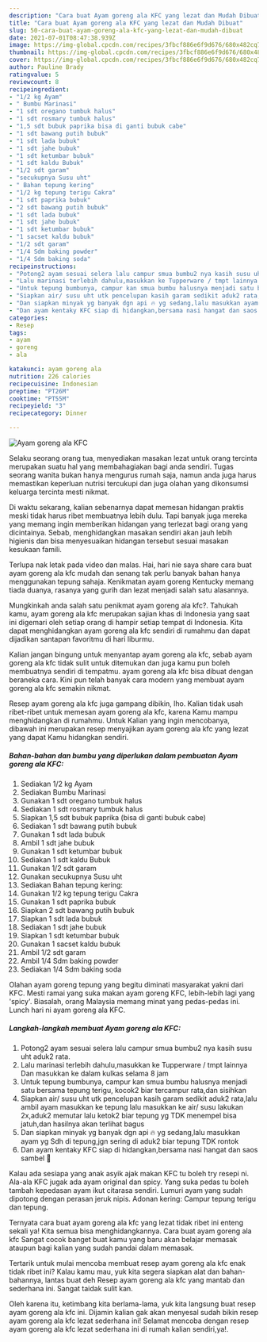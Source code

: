 ```yaml
---
description: "Cara buat Ayam goreng ala KFC yang lezat dan Mudah Dibuat"
title: "Cara buat Ayam goreng ala KFC yang lezat dan Mudah Dibuat"
slug: 50-cara-buat-ayam-goreng-ala-kfc-yang-lezat-dan-mudah-dibuat
date: 2021-07-01T08:47:38.939Z
image: https://img-global.cpcdn.com/recipes/3fbcf886e6f9d676/680x482cq70/ayam-goreng-ala-kfc-foto-resep-utama.jpg
thumbnail: https://img-global.cpcdn.com/recipes/3fbcf886e6f9d676/680x482cq70/ayam-goreng-ala-kfc-foto-resep-utama.jpg
cover: https://img-global.cpcdn.com/recipes/3fbcf886e6f9d676/680x482cq70/ayam-goreng-ala-kfc-foto-resep-utama.jpg
author: Pauline Brady
ratingvalue: 5
reviewcount: 8
recipeingredient:
- "1/2 kg Ayam"
- " Bumbu Marinasi"
- "1 sdt oregano tumbuk halus"
- "1 sdt rosmary tumbuk halus"
- "1,5 sdt bubuk paprika bisa di ganti bubuk cabe"
- "1 sdt bawang putih bubuk"
- "1 sdt lada bubuk"
- "1 sdt jahe bubuk"
- "1 sdt ketumbar bubuk"
- "1 sdt kaldu Bubuk"
- "1/2 sdt garam"
- "secukupnya Susu uht"
- " Bahan tepung kering"
- "1/2 kg tepung terigu Cakra"
- "1 sdt paprika bubuk"
- "2 sdt bawang putih bubuk"
- "1 sdt lada bubuk"
- "1 sdt jahe bubuk"
- "1 sdt ketumbar bubuk"
- "1 sacset kaldu bubuk"
- "1/2 sdt garam"
- "1/4 Sdm baking powder"
- "1/4 Sdm baking soda"
recipeinstructions:
- "Potong2 ayam sesuai selera lalu campur smua bumbu2 nya kasih susu uht aduk2 rata."
- "Lalu marinasi terlebih dahulu,masukkan ke Tupperware / tmpt lainnya Dan masukkan ke dalam kulkas selama 8 jam"
- "Untuk tepung bumbunya, campur kan smua bumbu halusnya menjadi satu bersama tepung terigu, kocok2 biar tercampur rata,dan sisihkan"
- "Siapkan air/ susu uht utk pencelupan kasih garam sedikit aduk2 rata,lalu ambil ayam masukkan ke tepung lalu masukkan ke air/ susu lakukan 2x,aduk2 memutar lalu ketok2 biar tepung yg TDK menempel bisa jatuh,dan hasilnya akan terlihat bagus"
- "Dan siapkan minyak yg banyak dgn api 🔥 yg sedang,lalu masukkan ayam yg Sdh di tepung,jgn sering di aduk2 biar tepung TDK rontok"
- "Dan ayam kentaky KFC siap di hidangkan,bersama nasi hangat dan saos sambel 🤗"
categories:
- Resep
tags:
- ayam
- goreng
- ala

katakunci: ayam goreng ala 
nutrition: 226 calories
recipecuisine: Indonesian
preptime: "PT26M"
cooktime: "PT55M"
recipeyield: "3"
recipecategory: Dinner

---
```



![Ayam goreng ala KFC](https://img-global.cpcdn.com/recipes/3fbcf886e6f9d676/680x482cq70/ayam-goreng-ala-kfc-foto-resep-utama.jpg)

Selaku seorang orang tua, menyediakan masakan lezat untuk orang tercinta merupakan suatu hal yang membahagiakan bagi anda sendiri. Tugas seorang  wanita bukan hanya mengurus rumah saja, namun anda juga harus memastikan keperluan nutrisi tercukupi dan juga olahan yang dikonsumsi keluarga tercinta mesti nikmat.

Di waktu  sekarang, kalian sebenarnya dapat memesan hidangan praktis meski tidak harus ribet membuatnya lebih dulu. Tapi banyak juga mereka yang memang ingin memberikan hidangan yang terlezat bagi orang yang dicintainya. Sebab, menghidangkan masakan sendiri akan jauh lebih higienis dan bisa menyesuaikan hidangan tersebut sesuai masakan kesukaan famili. 

Terlupa nak letak pada video dan malas. Hai, hari nie saya share cara buat ayam goreng ala kfc mudah dan senang tak perlu banyak bahan hanya menggunakan tepung sahaja. Kenikmatan ayam goreng Kentucky memang tiada duanya, rasanya yang gurih dan lezat menjadi salah satu alasannya.

Mungkinkah anda salah satu penikmat ayam goreng ala kfc?. Tahukah kamu, ayam goreng ala kfc merupakan sajian khas di Indonesia yang saat ini digemari oleh setiap orang di hampir setiap tempat di Indonesia. Kita dapat menghidangkan ayam goreng ala kfc sendiri di rumahmu dan dapat dijadikan santapan favoritmu di hari liburmu.

Kalian jangan bingung untuk menyantap ayam goreng ala kfc, sebab ayam goreng ala kfc tidak sulit untuk ditemukan dan juga kamu pun boleh membuatnya sendiri di tempatmu. ayam goreng ala kfc bisa dibuat dengan beraneka cara. Kini pun telah banyak cara modern yang membuat ayam goreng ala kfc semakin nikmat.

Resep ayam goreng ala kfc juga gampang dibikin, lho. Kalian tidak usah ribet-ribet untuk memesan ayam goreng ala kfc, karena Kamu mampu menghidangkan di rumahmu. Untuk Kalian yang ingin mencobanya, dibawah ini merupakan resep menyajikan ayam goreng ala kfc yang lezat yang dapat Kamu hidangkan sendiri.

<!--inarticleads1-->

##### Bahan-bahan dan bumbu yang diperlukan dalam pembuatan Ayam goreng ala KFC:

1. Sediakan 1/2 kg Ayam
1. Sediakan  Bumbu Marinasi
1. Gunakan 1 sdt oregano tumbuk halus
1. Sediakan 1 sdt rosmary tumbuk halus
1. Siapkan 1,5 sdt bubuk paprika (bisa di ganti bubuk cabe)
1. Sediakan 1 sdt bawang putih bubuk
1. Gunakan 1 sdt lada bubuk
1. Ambil 1 sdt jahe bubuk
1. Gunakan 1 sdt ketumbar bubuk
1. Sediakan 1 sdt kaldu Bubuk
1. Gunakan 1/2 sdt garam
1. Gunakan secukupnya Susu uht
1. Sediakan  Bahan tepung kering:
1. Gunakan 1/2 kg tepung terigu Cakra
1. Gunakan 1 sdt paprika bubuk
1. Siapkan 2 sdt bawang putih bubuk
1. Siapkan 1 sdt lada bubuk
1. Sediakan 1 sdt jahe bubuk
1. Siapkan 1 sdt ketumbar bubuk
1. Gunakan 1 sacset kaldu bubuk
1. Ambil 1/2 sdt garam
1. Ambil 1/4 Sdm baking powder
1. Sediakan 1/4 Sdm baking soda


Olahan ayam goreng tepung yang begitu diminati masyarakat yakni dari KFC. Mesti ramai yang suka makan ayam goreng KFC, lebih-lebih lagi yang &#39;spicy&#39;. Biasalah, orang Malaysia memang minat yang pedas-pedas ini. Lunch hari ni ayam goreng ala KFC. 

<!--inarticleads2-->

##### Langkah-langkah membuat Ayam goreng ala KFC:

1. Potong2 ayam sesuai selera lalu campur smua bumbu2 nya kasih susu uht aduk2 rata.
1. Lalu marinasi terlebih dahulu,masukkan ke Tupperware / tmpt lainnya Dan masukkan ke dalam kulkas selama 8 jam
1. Untuk tepung bumbunya, campur kan smua bumbu halusnya menjadi satu bersama tepung terigu, kocok2 biar tercampur rata,dan sisihkan
1. Siapkan air/ susu uht utk pencelupan kasih garam sedikit aduk2 rata,lalu ambil ayam masukkan ke tepung lalu masukkan ke air/ susu lakukan 2x,aduk2 memutar lalu ketok2 biar tepung yg TDK menempel bisa jatuh,dan hasilnya akan terlihat bagus
1. Dan siapkan minyak yg banyak dgn api 🔥 yg sedang,lalu masukkan ayam yg Sdh di tepung,jgn sering di aduk2 biar tepung TDK rontok
1. Dan ayam kentaky KFC siap di hidangkan,bersama nasi hangat dan saos sambel 🤗


Kalau ada sesiapa yang anak asyik ajak makan KFC tu boleh try resepi ni. Ala-ala KFC jugak ada ayam original dan spicy. Yang suka pedas tu boleh tambah kepedasan ayam ikut citarasa sendiri. Lumuri ayam yang sudah dipotong dengan perasan jeruk nipis. Adonan kering: Campur tepung terigu dan tepung. 

Ternyata cara buat ayam goreng ala kfc yang lezat tidak ribet ini enteng sekali ya! Kita semua bisa menghidangkannya. Cara buat ayam goreng ala kfc Sangat cocok banget buat kamu yang baru akan belajar memasak ataupun bagi kalian yang sudah pandai dalam memasak.

Tertarik untuk mulai mencoba membuat resep ayam goreng ala kfc enak tidak ribet ini? Kalau kamu mau, yuk kita segera siapkan alat dan bahan-bahannya, lantas buat deh Resep ayam goreng ala kfc yang mantab dan sederhana ini. Sangat taidak sulit kan. 

Oleh karena itu, ketimbang kita berlama-lama, yuk kita langsung buat resep ayam goreng ala kfc ini. Dijamin kalian gak akan menyesal sudah bikin resep ayam goreng ala kfc lezat sederhana ini! Selamat mencoba dengan resep ayam goreng ala kfc lezat sederhana ini di rumah kalian sendiri,ya!.


